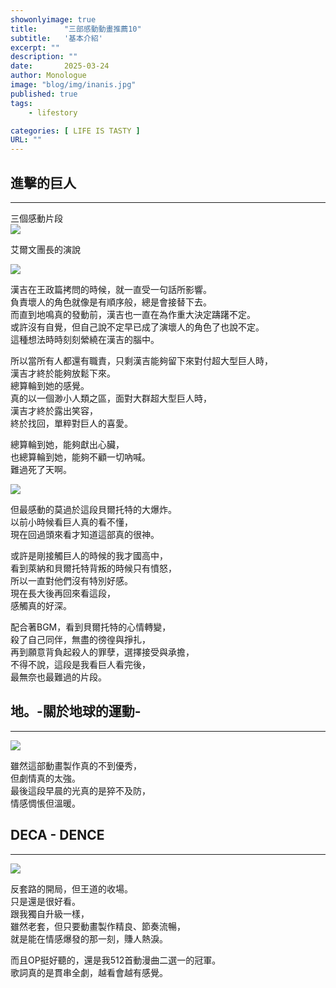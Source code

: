 ```yaml
---
showonlyimage: true
title:      "三部感動動畫推薦10"
subtitle:   '基本介紹'
excerpt: ""
description: ""
date:       2025-03-24
author: Monologue    
image: "blog/img/inanis.jpg"
published: true 
tags:
    - lifestory

categories: [ LIFE IS TASTY ]
URL: ""
---
```

## 進擊的巨人
***
三個感動片段  
[![](https://i.ytimg.com/vi/MeC-G9TbbC4/maxresdefault.jpg)](https://www.youtube.com/watch?v=MeC-G9TbbC4&ab_channel=HK_marco395)  
  
艾爾文團長的演說  

[![](https://i.ytimg.com/vi/j5amfq5QIPk/maxresdefault.jpg)](https://www.youtube.com/watch?v=j5amfq5QIPk&ab_channel=WHZ)  
  
漢吉在王政篇拷問的時候，就一直受一句話所影響。  
負責壞人的角色就像是有順序般，總是會接替下去。  
而直到地鳴真的發動前，漢吉也一直在為作重大決定躊躇不定。  
或許沒有自覺，但自己說不定早已成了演壞人的角色了也說不定。  
這種想法時時刻刻縈繞在漢吉的腦中。  

所以當所有人都還有職責，只剩漢吉能夠留下來對付超大型巨人時，  
漢吉才終於能夠放鬆下來。  
總算輪到她的感覺。  
真的以一個渺小人類之區，面對大群超大型巨人時，  
漢吉才終於露出笑容，  
終於找回，單粹對巨人的喜愛。  
  
總算輪到她，能夠獻出心臟，    
也總算輪到她，能夠不顧一切吶喊。  
難過死了天啊。  
  
[![](https://i.ytimg.com/vi/VDcnsO1Xnbk/maxresdefault.jpg)](https://www.youtube.com/watch?v=VDcnsO1Xnbk&ab_channel=%E5%BF%83)  

但最感動的莫過於這段貝爾托特的大爆炸。  
以前小時候看巨人真的看不懂，  
現在回過頭來看才知道這部真的很神。  
  
或許是剛接觸巨人的時候的我才國高中，  
看到萊納和貝爾托特背叛的時候只有憤怒，  
所以一直對他們沒有特別好感。  
現在長大後再回來看這段，  
感觸真的好深。  
  
配合著BGM，看到貝爾托特的心情轉變，  
殺了自己同伴，無盡的徬徨與掙扎，  
再到願意背負起殺人的罪孽，選擇接受與承擔，  
不得不說，這段是我看巨人看完後，  
最無奈也最難過的片段。  
  
## 地。-關於地球的運動-
***
![](https://m.media-amazon.com/images/M/MV5BOWU1YmQyZDQtZWQyNS00Zjc5LThhZjMtNDg3MjVmNTE0MDNhXkEyXkFqcGc@._V1_.jpg)  
  
雖然這部動畫製作真的不到優秀，  
但劇情真的太強。  
最後這段早晨的光真的是猝不及防，  
情感惆悵但溫暖。  




## DECA - DENCE
***
![](https://scontent-tpe1-1.xx.fbcdn.net/v/t1.6435-9/109791184_4233591233350127_5399623781034030273_n.jpg?stp=dst-jpg_s960x960_tt6&_nc_cat=103&ccb=1-7&_nc_sid=127cfc&_nc_ohc=CZtooHp9GkIQ7kNvgE1JWgq&_nc_oc=AdkW2KjzNfZlPhHRpHC8gtuTq1M1oulA20q_9t0CQSlkA48_td9MEFnwZqpfBTBjtbw&_nc_zt=23&_nc_ht=scontent-tpe1-1.xx&_nc_gid=HOiPBQJF7YJDV5IJwkuBFg&oh=00_AYHY1l4n0o3XPXlYU--B50LT3pj-TLQnqnLKkPkdZDTOpg&oe=68090C93)
  
反套路的開局，但王道的收場。  
只是還是很好看。  
跟我獨自升級一樣，  
雖然老套，但只要動畫製作精良、節奏流暢，  
就是能在情感爆發的那一刻，賺人熱淚。  
  
而且OP挺好聽的，還是我512首動漫曲二選一的冠軍。  
歌詞真的是貫串全劇，越看會越有感覺。  

<!--more-->
